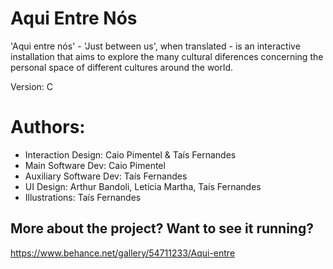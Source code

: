 # Aqui Entre Nós

'Aqui entre nós' - 'Just between us', when translated - is an interactive installation that aims to explore the many cultural diferences concerning the personal space of different cultures around the world.

Version: C

# Authors:
- Interaction Design: Caio Pimentel & Taís Fernandes
- Main Software Dev: Caio Pimentel
- Auxiliary Software Dev: Taís Fernandes
- UI Design: Arthur Bandoli, Letícia Martha, Taís Fernandes
- Illustrations: Taís Fernandes

More about the project? Want to see it running?
-----------
https://www.behance.net/gallery/54711233/Aqui-entre
